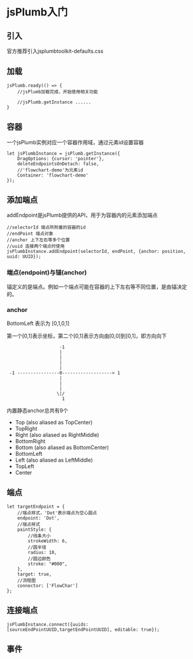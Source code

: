 # jsPlumb入门

## 引入 
官方推荐引入jsplumbtoolkit-defaults.css

## 加载
````
jsPlumb.ready(() => {
	//jsPlumb加载完成，开始使用相关功能
	
	//jsPlumb.getInstance ......
}
````

## 容器
一个jsPlumb实例对应一个容器作用域，通过元素id设置容器

````
let jsPlumbInstance = jsPlumb.getInstance({
    DragOptions: {cursor: 'pointer'},
    deleteEndpointsOnDetach: false,
    //'flowchart-demo'为元素id
    Container: 'flowchart-demo'
});
````

## 添加端点
addEndpoint是jsPlumb提供的API，用于为容器内的元素添加端点

````
//selectorId 端点所附着的容器的id
//endPoint 端点对象
//anchor 上下左右等多个位置
//uuid 连接两个端点时使用
jsPlumbInstance.addEndpoint(selectorId, endPoint, {anchor: position, uuid: UUID});
````

### 端点(endpoint)与锚(anchor)
锚定义的是端点。例如一个端点可能在容器的上下左右等不同位置，是由锚决定的。

### anchor

BottomLeft 表示为 [0,1,0,1] 

第一个[0,1]表示坐标，第二个[0,1]表示方向由[0,0]到[0,1]，即方向向下

````            
                    -1
                    | 
                    |
                    |
                    |
 -1 ----------------0-------------------> 1 
                    |
                    |
                    |
                   \|/
                     1
````

内置静态anchor总共有9个

- Top (also aliased as TopCenter)
- TopRight
- Right (also aliased as RightMiddle)
- BottomRight
- Bottom (also aliased as BottomCenter)
- BottomLeft
- Left (also aliased as LeftMiddle)
- TopLeft
- Center

## 端点

````
let targetEndpoint = {
    //端点样式，'Dot'表示端点为空心圆点
    endpoint: 'Dot',
    //端点样式
    paintStyle: {
        //线条大小
        strokeWidth: 6,
        //圆半径
        radius: 10,
        //圆边颜色
        stroke: "#000",
    },
    target: true,
    //流程图
    connector: ['FlowChar']
};
````

## 连接端点

````
jsPlumbInstance.connect({uuids:[sourceEndPointUUID,targetEndPointUUID], editable: true});
````

## 事件
